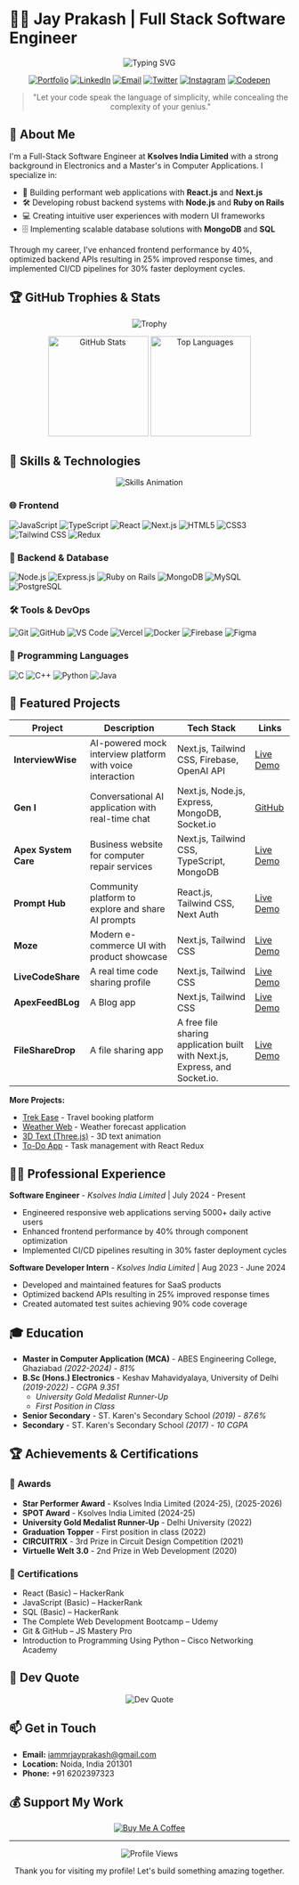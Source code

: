 # 👨‍💻 Jay Prakash | Full Stack Software Engineer

<div align="center">
  
![Typing SVG](https://readme-typing-svg.herokuapp.com?font=Fira+Code&weight=600&size=28&duration=3000&pause=1000&color=0EA5E9&center=true&vCenter=true&width=900&lines=Welcome+to+my+GitHub+Profile!;Building+the+web%2C+one+line+at+a+time;Full-Stack+Software+Engineer;React+%7C+Next.js+%7C+Node.js+Expert)

[![Portfolio](https://img.shields.io/badge/Portfolio-%23000000.svg?style=for-the-badge&logo=firefox&logoColor=#FF7139)](https://heyjayprakash.netlify.app/)
[![LinkedIn](https://img.shields.io/badge/LinkedIn-%230077B5.svg?style=for-the-badge&logo=linkedin&logoColor=white)](https://linkedin.com/in/iamjayprakash)
[![Email](https://img.shields.io/badge/Email-D14836?style=for-the-badge&logo=gmail&logoColor=white)](mailto:iammrjayprakash@gmail.com)
[![Twitter](https://img.shields.io/badge/Twitter-%231DA1F2.svg?style=for-the-badge&logo=Twitter&logoColor=white)](https://twitter.com/jayprak56111945)
[![Instagram](https://img.shields.io/badge/Instagram-%23E4405F.svg?style=for-the-badge&logo=Instagram&logoColor=white)](https://instagram.com/j_a_y__p_r_a_k_a_s_h)
[![Codepen](https://img.shields.io/badge/Codepen-000000?style=for-the-badge&logo=codepen&logoColor=white)](https://codepen.io/Iam_JayPrakash)

</div>

<div align="center">
  
> "Let your code speak the language of simplicity, while concealing the complexity of your genius."

</div>

## 💫 About Me

I'm a Full-Stack Software Engineer at **Ksolves India Limited** with a strong background in Electronics and a Master's in Computer Applications. I specialize in:

- 🚀 Building performant web applications with **React.js** and **Next.js**
- 🛠️ Developing robust backend systems with **Node.js** and **Ruby on Rails**
- 💻 Creating intuitive user experiences with modern UI frameworks
- 🗄️ Implementing scalable database solutions with **MongoDB** and **SQL**

Through my career, I've enhanced frontend performance by 40%, optimized backend APIs resulting in 25% improved response times, and implemented CI/CD pipelines for 30% faster deployment cycles.

## 🏆 GitHub Trophies & Stats

<div align="center">
  
![Trophy](https://github-profile-trophy.vercel.app/?username=IamJayPrakash&theme=radical&no-frame=true&margin-w=15&column=4)

</div>

<div align="center">
  <img src="https://github-stats-alpha.vercel.app/api?username=IamJayPrakash&cc=22272e&tc=37BCF6&ic=fff&bc=0000" alt="GitHub Stats" height="180" />
  <img src="https://github-readme-stats.vercel.app/api/top-langs/?username=IamJayPrakash&layout=compact&theme=react" alt="Top Languages" height="180" />
</div>

<div align="center">
  

</div>

## 🚀 Skills & Technologies

<div align="center">
  
![Skills Animation](https://readme-typing-svg.herokuapp.com?font=Roboto+Mono&weight=500&size=20&duration=3000&pause=1000&color=F7DF1E&center=true&vCenter=true&width=500&lines=JavaScript;React.js;Next.js;Node.js;TypeScript;Ruby+on+Rails;MongoDB;SQL)

</div>

### 🌐 Frontend
![JavaScript](https://img.shields.io/badge/JavaScript-%23323330.svg?style=for-the-badge&logo=javascript&logoColor=%23F7DF1E)
![TypeScript](https://img.shields.io/badge/TypeScript-%23007ACC.svg?style=for-the-badge&logo=typescript&logoColor=white)
![React](https://img.shields.io/badge/React-%2320232a.svg?style=for-the-badge&logo=react&logoColor=%2361DAFB)
![Next.js](https://img.shields.io/badge/Next.js-%23000000.svg?style=for-the-badge&logo=next.js&logoColor=white)
![HTML5](https://img.shields.io/badge/HTML5-%23E34F26.svg?style=for-the-badge&logo=html5&logoColor=white)
![CSS3](https://img.shields.io/badge/CSS3-%231572B6.svg?style=for-the-badge&logo=css3&logoColor=white)
![Tailwind CSS](https://img.shields.io/badge/Tailwind_CSS-%2338B2AC.svg?style=for-the-badge&logo=tailwind-css&logoColor=white)
![Redux](https://img.shields.io/badge/Redux-%23593d88.svg?style=for-the-badge&logo=redux&logoColor=white)

### 🔧 Backend & Database
![Node.js](https://img.shields.io/badge/Node.js-%23339933.svg?style=for-the-badge&logo=node.js&logoColor=white)
![Express.js](https://img.shields.io/badge/Express.js-%23404d59.svg?style=for-the-badge&logo=express&logoColor=%2361DAFB)
![Ruby on Rails](https://img.shields.io/badge/Ruby_on_Rails-%23CC0000.svg?style=for-the-badge&logo=ruby-on-rails&logoColor=white)
![MongoDB](https://img.shields.io/badge/MongoDB-%234ea94b.svg?style=for-the-badge&logo=mongodb&logoColor=white)
![MySQL](https://img.shields.io/badge/MySQL-%2300f.svg?style=for-the-badge&logo=mysql&logoColor=white)
![PostgreSQL](https://img.shields.io/badge/PostgreSQL-%23316192.svg?style=for-the-badge&logo=postgresql&logoColor=white)

### 🛠️ Tools & DevOps
![Git](https://img.shields.io/badge/Git-%23F05033.svg?style=for-the-badge&logo=git&logoColor=white)
![GitHub](https://img.shields.io/badge/GitHub-%23121011.svg?style=for-the-badge&logo=github&logoColor=white)
![VS Code](https://img.shields.io/badge/VS_Code-0078D4?style=for-the-badge&logo=visual%20studio%20code&logoColor=white)
![Vercel](https://img.shields.io/badge/Vercel-%23000000.svg?style=for-the-badge&logo=vercel&logoColor=white)
![Docker](https://img.shields.io/badge/Docker-%230db7ed.svg?style=for-the-badge&logo=docker&logoColor=white)
![Firebase](https://img.shields.io/badge/Firebase-%23039BE5.svg?style=for-the-badge&logo=firebase)
![Figma](https://img.shields.io/badge/Figma-%23F24E1E.svg?style=for-the-badge&logo=figma&logoColor=white)

### 🧠 Programming Languages
![C](https://img.shields.io/badge/C-%2300599C.svg?style=for-the-badge&logo=c&logoColor=white)
![C++](https://img.shields.io/badge/C++-%2300599C.svg?style=for-the-badge&logo=c%2B%2B&logoColor=white)
![Python](https://img.shields.io/badge/Python-3670A0?style=for-the-badge&logo=python&logoColor=ffdd54)
![Java](https://img.shields.io/badge/Java-%23ED8B00.svg?style=for-the-badge&logo=openjdk&logoColor=white)

## 🚀 Featured Projects

<div align="center">

| Project | Description | Tech Stack | Links |
|---------|-------------|------------|-------|
| **InterviewWise** | AI-powered mock interview platform with voice interaction | Next.js, Tailwind CSS, Firebase, OpenAI API | [Live Demo](https://interview-wise.vercel.app/) |
| **Gen I** | Conversational AI application with real-time chat | Next.js, Node.js, Express, MongoDB, Socket.io | [GitHub](https://github.com/IamJayPrakash/GenI) |
| **Apex System Care** | Business website for computer repair services | Next.js, Tailwind CSS, TypeScript, MongoDB | [Live Demo](https://apex-system-care.vercel.app/) |
| **Prompt Hub** | Community platform to explore and share AI prompts | React.js, Tailwind CSS, Next Auth | [Live Demo](https://prompthubgpt.netlify.app/) |
| **Moze** | Modern e-commerce UI with product showcase | Next.js, Tailwind CSS | [Live Demo](https://moze-seven.vercel.app/) |
| **LiveCodeShare** | A real time code sharing profile | Next.js, Tailwind CSS | [Live Demo](https://livecodeshare.vercel.app/) |
| **ApexFeedBLog** | A Blog app | Next.js, Tailwind CSS | [Live Demo](https://apexfeedblog.vercel.app/) |
| **FileShareDrop** | A file sharing app | A  free file sharing application built with Next.js, Express, and Socket.io. | [Live Demo](https://file-share-drop.vercel.app/) |





</div>

**More Projects:**
- [Trek Ease](https://trek-ease-one.vercel.app/) - Travel booking platform
- [Weather Web](https://weather-web-zeta.vercel.app/) - Weather forecast application
- [3D Text (Three.js)](https://3dtextthreejs.netlify.app/) - 3D text animation
- [To-Do App](https://to-do-app-react-redux-plum.vercel.app/) - Task management with React Redux

## 👨‍💻 Professional Experience

**Software Engineer** - *Ksolves India Limited* | July 2024 - Present
- Engineered responsive web applications serving 5000+ daily active users
- Enhanced frontend performance by 40% through component optimization
- Implemented CI/CD pipelines resulting in 30% faster deployment cycles

**Software Developer Intern** - *Ksolves India Limited* | Aug 2023 - June 2024
- Developed and maintained features for SaaS products
- Optimized backend APIs resulting in 25% improved response times
- Created automated test suites achieving 90% code coverage

## 🎓 Education

- **Master in Computer Application (MCA)** - ABES Engineering College, Ghaziabad *(2022-2024)* - *81%*
- **B.Sc (Hons.) Electronics** - Keshav Mahavidyalaya, University of Delhi *(2019-2022)* - *CGPA 9.351*
  - *University Gold Medalist Runner-Up*
  - *First Position in Class*
- **Senior Secondary** - ST. Karen's Secondary School *(2019)* - *87.6%*
- **Secondary** - ST. Karen's Secondary School *(2017)* - *10 CGPA*

## 🏆 Achievements & Certifications

<div align="">

### 🏅 Awards
- **Star Performer Award** - Ksolves India Limited (2024-25), (2025-2026)
- **SPOT Award** - Ksolves India Limited (2024-25)
- **University Gold Medalist Runner-Up** - Delhi University (2022)
- **Graduation Topper** - First position in class (2022)
- **CIRCUITRIX** - 3rd Prize in Circuit Design Competition (2021)
- **Virtuelle Welt 3.0** - 2nd Prize in Web Development (2020)

### 📜 Certifications
- React (Basic) – HackerRank
- JavaScript (Basic) – HackerRank
- SQL (Basic) – HackerRank
- The Complete Web Development Bootcamp – Udemy
- Git & GitHub – JS Mastery Pro
- Introduction to Programming Using Python – Cisco Networking Academy

</div>

## 💭 Dev Quote

<div align="center">
    <img src="https://quotes-github-readme.vercel.app/api?type=horizontal&theme=tokyonight" alt="Dev Quote"/>
</div>

## 📫 Get in Touch

<div align="">
  
- **Email:** [iammrjayprakash@gmail.com](mailto:iammrjayprakash@gmail.com)
- **Location:** Noida, India 201301
- **Phone:** +91 6202397323

</div>

## 💰 Support My Work

<div align="center">
    <a href="https://www.buymeacoffee.com/IamJP" target="_blank">
        <img src="https://img.shields.io/badge/Buy%20Me%20a%20Coffee-ffdd00?style=for-the-badge&logo=buy-me-a-coffee&logoColor=black" alt="Buy Me A Coffee" />
    </a>
</div>

---

<div align="center">
    <img src="https://komarev.com/ghpvc/?username=IamJayPrakash&style=flat-square&color=blue" alt="Profile Views"/>
    <p>Thank you for visiting my profile! Let's build something amazing together.</p>
</div>
